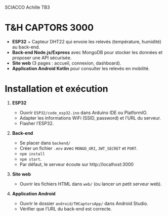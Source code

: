 SCIACCO Achille 
TB3
# T&H CAPTORS 3000

- **ESP32** + Capteur DHT22 qui envoie les relevés (température, humidité) au back-end.
- **Back-end Node.js/Express** avec MongoDB pour stocker les données et proposer une API sécurisée.
- **Site web** (3 pages : accueil, connexion, dashboard).
- **Application Android Kotlin** pour consulter les relevés en mobilité.

# Installation et exécution

1. **ESP32**  
   - Ouvrir `ESP32/code_esp32.ino` dans Arduino IDE ou PlatformIO.  
   - Adapter les informations WiFi (SSID, password) et l’URL du serveur.  
   - Flasher l’ESP32.

2. **Back-end**  
   - Se placer dans `backend/`  
   - Créer un fichier `.env` avec `MONGO_URI`, `JWT_SECRET` et `PORT`.  
   - `npm install`  
   - `npm start`.  
   - Par défaut, le serveur écoute sur http://localhost:3000

3. **Site web**  
   - Ouvrir les fichiers HTML dans `web/` (ou lancer un petit serveur web).  

4. **Application Android**  
   - Ouvrir le dossier `android/THCaptorsApp/` dans Android Studio.  
   - Vérifier que l’URL du back-end est correcte.  
